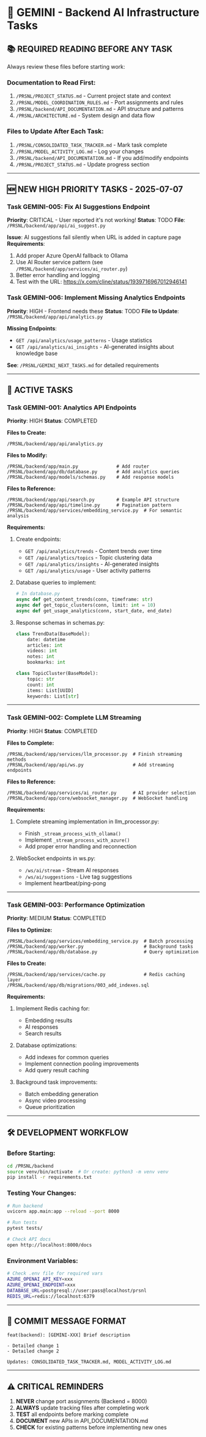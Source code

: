 # 🧠 GEMINI - Backend AI Infrastructure Tasks

## 📚 REQUIRED READING BEFORE ANY TASK
Always review these files before starting work:

### Documentation to Read First:
1. `/PRSNL/PROJECT_STATUS.md` - Current project state and context
2. `/PRSNL/MODEL_COORDINATION_RULES.md` - Port assignments and rules
3. `/PRSNL/backend/API_DOCUMENTATION.md` - API structure and patterns
4. `/PRSNL/ARCHITECTURE.md` - System design and data flow

### Files to Update After Each Task:
1. `/PRSNL/CONSOLIDATED_TASK_TRACKER.md` - Mark task complete
2. `/PRSNL/MODEL_ACTIVITY_LOG.md` - Log your changes
3. `/PRSNL/backend/API_DOCUMENTATION.md` - If you add/modify endpoints
4. `/PRSNL/PROJECT_STATUS.md` - Update progress section

---

## 🆕 NEW HIGH PRIORITY TASKS - 2025-07-07

### Task GEMINI-005: Fix AI Suggestions Endpoint
**Priority**: CRITICAL - User reported it's not working!
**Status**: TODO
**File**: `/PRSNL/backend/app/api/ai_suggest.py`

**Issue**: AI suggestions fail silently when URL is added in capture page
**Requirements**:
1. Add proper Azure OpenAI fallback to Ollama
2. Use AI Router service pattern (see `/PRSNL/backend/app/services/ai_router.py`)
3. Better error handling and logging
4. Test with the URL: https://x.com/cline/status/1939716967012946141

### Task GEMINI-006: Implement Missing Analytics Endpoints
**Priority**: HIGH - Frontend needs these
**Status**: TODO
**File to Update**: `/PRSNL/backend/app/api/analytics.py`

**Missing Endpoints**:
- `GET /api/analytics/usage_patterns` - Usage statistics
- `GET /api/analytics/ai_insights` - AI-generated insights about knowledge base

**See**: `/PRSNL/GEMINI_NEXT_TASKS.md` for detailed requirements

---

## 🎯 ACTIVE TASKS

### Task GEMINI-001: Analytics API Endpoints
**Priority**: HIGH
**Status**: COMPLETED

**Files to Create:**
```
/PRSNL/backend/app/api/analytics.py
```

**Files to Modify:**
```
/PRSNL/backend/app/main.py              # Add router
/PRSNL/backend/app/db/database.py       # Add analytics queries
/PRSNL/backend/app/models/schemas.py    # Add response models
```

**Files to Reference:**
```
/PRSNL/backend/app/api/search.py        # Example API structure
/PRSNL/backend/app/api/timeline.py      # Pagination pattern
/PRSNL/backend/app/services/embedding_service.py  # For semantic analysis
```

**Requirements:**
1. Create endpoints:
   - `GET /api/analytics/trends` - Content trends over time
   - `GET /api/analytics/topics` - Topic clustering data
   - `GET /api/analytics/insights` - AI-generated insights
   - `GET /api/analytics/usage` - User activity patterns

2. Database queries to implement:
   ```python
   # In database.py
   async def get_content_trends(conn, timeframe: str)
   async def get_topic_clusters(conn, limit: int = 10)
   async def get_usage_analytics(conn, start_date, end_date)
   ```

3. Response schemas in schemas.py:
   ```python
   class TrendData(BaseModel):
       date: datetime
       articles: int
       videos: int
       notes: int
       bookmarks: int
   
   class TopicCluster(BaseModel):
       topic: str
       count: int
       items: List[UUID]
       keywords: List[str]
   ```

---

### Task GEMINI-002: Complete LLM Streaming
**Priority**: HIGH
**Status**: COMPLETED

**Files to Complete:**
```
/PRSNL/backend/app/services/llm_processor.py  # Finish streaming methods
/PRSNL/backend/app/api/ws.py                  # Add streaming endpoints
```

**Files to Reference:**
```
/PRSNL/backend/app/services/ai_router.py      # AI provider selection
/PRSNL/backend/app/core/websocket_manager.py  # WebSocket handling
```

**Requirements:**
1. Complete streaming implementation in llm_processor.py:
   - Finish `_stream_process_with_ollama()`
   - Implement `_stream_process_with_azure()`
   - Add proper error handling and reconnection

2. WebSocket endpoints in ws.py:
   - `/ws/ai/stream` - Stream AI responses
   - `/ws/ai/suggestions` - Live tag suggestions
   - Implement heartbeat/ping-pong

---

### Task GEMINI-003: Performance Optimization
**Priority**: MEDIUM
**Status**: COMPLETED

**Files to Optimize:**
```
/PRSNL/backend/app/services/embedding_service.py  # Batch processing
/PRSNL/backend/app/worker.py                      # Background tasks
/PRSNL/backend/app/db/database.py                 # Query optimization
```

**Files to Create:**
```
/PRSNL/backend/app/services/cache.py              # Redis caching layer
/PRSNL/backend/app/db/migrations/003_add_indexes.sql
```

**Requirements:**
1. Implement Redis caching for:
   - Embedding results
   - AI responses
   - Search results

2. Database optimizations:
   - Add indexes for common queries
   - Implement connection pooling improvements
   - Add query result caching

3. Background task improvements:
   - Batch embedding generation
   - Async video processing
   - Queue prioritization

---

## 🛠️ DEVELOPMENT WORKFLOW

### Before Starting:
```bash
cd /PRSNL/backend
source venv/bin/activate  # Or create: python3 -m venv venv
pip install -r requirements.txt
```

### Testing Your Changes:
```bash
# Run backend
uvicorn app.main:app --reload --port 8000

# Run tests
pytest tests/

# Check API docs
open http://localhost:8000/docs
```

### Environment Variables:
```bash
# Check .env file for required vars
AZURE_OPENAI_API_KEY=xxx
AZURE_OPENAI_ENDPOINT=xxx
DATABASE_URL=postgresql://user:pass@localhost/prsnl
REDIS_URL=redis://localhost:6379
```

---

## 📝 COMMIT MESSAGE FORMAT
```
feat(backend): [GEMINI-XXX] Brief description

- Detailed change 1
- Detailed change 2

Updates: CONSOLIDATED_TASK_TRACKER.md, MODEL_ACTIVITY_LOG.md
```

---

## ⚠️ CRITICAL REMINDERS
1. **NEVER** change port assignments (Backend = 8000)
2. **ALWAYS** update tracking files after completing work
3. **TEST** all endpoints before marking complete
4. **DOCUMENT** new APIs in API_DOCUMENTATION.md
5. **CHECK** for existing patterns before implementing new ones